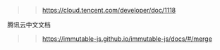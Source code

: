 >>https://cloud.tencent.com/developer/doc/1118

腾讯云中文文档

>>https://immutable-js.github.io/immutable-js/docs/#/merge